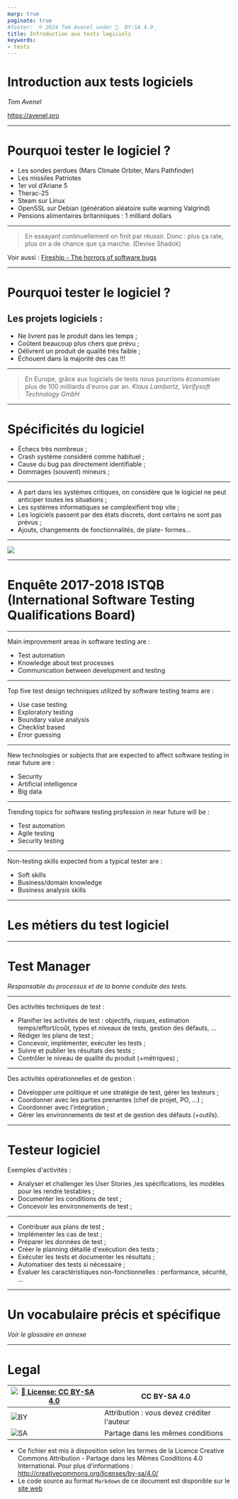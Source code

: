 ```yaml
---
marp: true
paginate: true
#footer: _© 2024 Tom Avenel under 󰵫  BY-SA 4.0_
title: Introduction aux tests logiciels
keywords:
- tests
---
```


<!-- _backgroundColor: "#000" -->
<!-- _color: "red" -->

# Introduction aux tests logiciels

_Tom Avenel_

<https://avenel.pro>

---

# Pourquoi tester le logiciel ?

- Les sondes perdues (Mars Climate Orbiter, Mars Pathfinder)
- Les missiles Patriotes
- 1er vol d’Ariane 5
- Therac-25
- Steam sur Linux
- OpenSSL sur Debian (génération aléatoire suite warning Valgrind)
- Pensions alimentaires britanniques : 1 milliard dollars

---

> En essayant continuellement on finit par réussir. Donc : plus ça rate, plus on a de chance que ça marche. (Devise Shadok)

Voir aussi : [Fireship - The horrors of software bugs](https://www.youtube.com/watch?v=Iq_r7IcNmUk)

---

# Pourquoi tester le logiciel ?

## Les projets logiciels :

- Ne livrent pas le produit dans les temps ;
- Coûtent beaucoup plus chers que prévu ;
- Délivrent un produit de qualité très faible ;
- Échouent dans la majorité des cas !!!

---

> En Europe, grâce aux logiciels de tests nous pourrions économiser plus de 100 milliards d'euros par an. _Klaus Lambertz, Verifysoft Technology GmbH_

---

# Spécificités du logiciel

- Échecs très nombreux ;
- Crash système considéré comme habituel ;
- Cause du bug pas directement identifiable ;
- Dommages (souvent) mineurs ;

---

- A part dans les systèmes critiques, on considère que le logiciel ne peut anticiper toutes les situations ;
- Les systèmes informatiques se complexifient trop vite ;
- Les logiciels passent par des états discrets, dont certains ne sont pas prévus ;
- Ajouts, changements de fonctionnalités, de plate- formes...

---

![](/cours/gestion-projet/gestion_projet_balancoire.jpg)

---

<!-- _class: titre -->
# Enquête 2017-2018 ISTQB (International Software Testing Qualifications Board)

---

Main improvement areas in software testing are :

- Test automation
- Knowledge about test processes
- Communication between development and testing

---

Top five test design techniques utilized by software testing teams are :

- Use case testing
- Exploratory testing
- Boundary value analysis
- Checklist based
- Error guessing

---

New technologies or subjects that are expected to affect software testing in near future are :

- Security
- Artificial intelligence
- Big data

---

Trending topics for software testing profession in near future will be :

- Test automation
- Agile testing
- Security testing

---

Non-testing skills expected from a typical tester are :

- Soft skills
- Business/domain knowledge
- Business analysis skills

---

<!-- _class: titre lead -->
# Les métiers du test logiciel

---

# Test Manager

_Responsable du processus et de la bonne conduite des tests._

---

Des activités techniques de test :

- Planifier les activités de test : objectifs, risques, estimation temps/effort/coût, types et niveaux de tests, gestion des défauts, ...
- Rédiger les plans de test ;
- Concevoir, implémenter, exécuter les tests ;
- Suivre et publier les résultats des tests ;
- Contrôler le niveau de qualité du produit (+métriques) ;

---

Des activités opérationnelles et de gestion :

- Développer une politique et une stratégie de test, gérer les testeurs ;
- Coordonner avec les parties prenantes (chef de projet, PO, ...) ;
- Coordonner avec l'intégration ;
- Gérer les environnements de test et de gestion des défauts (+outils).

---

# Testeur logiciel

Exemples d'activités :

- Analyser et challenger les User Stories ,les spécifications, les modèles pour les rendre testables ;
- Documenter les conditions de test ;
- Concevoir les environnements de test ;

---

- Contribuer aux plans de test ;
- Implémenter les cas de test ;
- Préparer les données de test ;
- Créer le planning détaillé d'exécution des tests ;
- Exécuter les tests et documenter les résultats ;
- Automatiser des tests si nécessaire ;
- Évaluer les caractéristiques non-fonctionnelles : performance, sécurité, ...

---

# Un vocabulaire précis et spécifique

_Voir le glossaire en annexe_

---

<!-- class: legal -->

# Legal

| [![󰵫  License: CC BY-SA 4.0](https://mirrors.creativecommons.org/presskit/buttons/88x31/svg/by-sa.svg)](http://creativecommons.org/licenses/by-sa/4.0/) | CC BY-SA 4.0 |
| ---------------------------------------------------------------- | ------------------------------------------ |
| ![BY](https://mirrors.creativecommons.org/presskit/icons/by.svg) | Attribution : vous devez créditer l'auteur |
| ![SA](https://mirrors.creativecommons.org/presskit/icons/sa.svg) | Partage dans les mêmes conditions          |

- Ce fichier est mis à disposition selon les termes de la Licence Creative Commons Attribution - Partage dans les Mêmes Conditions 4.0 International. Pour plus d'informations : <http://creativecommons.org/licenses/by-sa/4.0/>
- Le code source au format `Markdown` de ce document est disponible sur le [site web][site-perso]

[site-perso]: https://www.avenel.pro/
